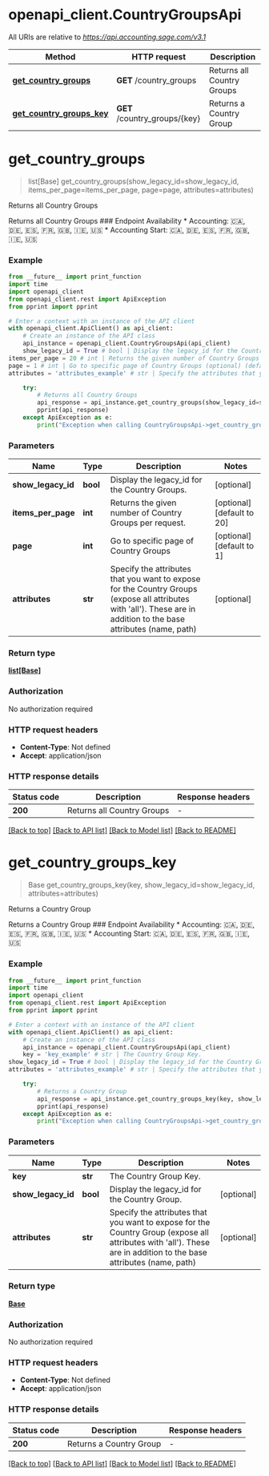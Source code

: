 # openapi_client.CountryGroupsApi

All URIs are relative to *https://api.accounting.sage.com/v3.1*

Method | HTTP request | Description
------------- | ------------- | -------------
[**get_country_groups**](CountryGroupsApi.md#get_country_groups) | **GET** /country_groups | Returns all Country Groups
[**get_country_groups_key**](CountryGroupsApi.md#get_country_groups_key) | **GET** /country_groups/{key} | Returns a Country Group


# **get_country_groups**
> list[Base] get_country_groups(show_legacy_id=show_legacy_id, items_per_page=items_per_page, page=page, attributes=attributes)

Returns all Country Groups

Returns all Country Groups  ### Endpoint Availability  * Accounting: 🇨🇦, 🇩🇪, 🇪🇸, 🇫🇷, 🇬🇧, 🇮🇪, 🇺🇸 * Accounting Start: 🇨🇦, 🇩🇪, 🇪🇸, 🇫🇷, 🇬🇧, 🇮🇪, 🇺🇸

### Example

```python
from __future__ import print_function
import time
import openapi_client
from openapi_client.rest import ApiException
from pprint import pprint

# Enter a context with an instance of the API client
with openapi_client.ApiClient() as api_client:
    # Create an instance of the API class
    api_instance = openapi_client.CountryGroupsApi(api_client)
    show_legacy_id = True # bool | Display the legacy_id for the Country Groups. (optional)
items_per_page = 20 # int | Returns the given number of Country Groups per request. (optional) (default to 20)
page = 1 # int | Go to specific page of Country Groups (optional) (default to 1)
attributes = 'attributes_example' # str | Specify the attributes that you want to expose for the Country Groups (expose all attributes with 'all'). These are in addition to the base attributes (name, path) (optional)

    try:
        # Returns all Country Groups
        api_response = api_instance.get_country_groups(show_legacy_id=show_legacy_id, items_per_page=items_per_page, page=page, attributes=attributes)
        pprint(api_response)
    except ApiException as e:
        print("Exception when calling CountryGroupsApi->get_country_groups: %s\n" % e)
```

### Parameters

Name | Type | Description  | Notes
------------- | ------------- | ------------- | -------------
 **show_legacy_id** | **bool**| Display the legacy_id for the Country Groups. | [optional] 
 **items_per_page** | **int**| Returns the given number of Country Groups per request. | [optional] [default to 20]
 **page** | **int**| Go to specific page of Country Groups | [optional] [default to 1]
 **attributes** | **str**| Specify the attributes that you want to expose for the Country Groups (expose all attributes with &#39;all&#39;). These are in addition to the base attributes (name, path) | [optional] 

### Return type

[**list[Base]**](Base.md)

### Authorization

No authorization required

### HTTP request headers

 - **Content-Type**: Not defined
 - **Accept**: application/json

### HTTP response details
| Status code | Description | Response headers |
|-------------|-------------|------------------|
**200** | Returns all Country Groups |  -  |

[[Back to top]](#) [[Back to API list]](../README.md#documentation-for-api-endpoints) [[Back to Model list]](../README.md#documentation-for-models) [[Back to README]](../README.md)

# **get_country_groups_key**
> Base get_country_groups_key(key, show_legacy_id=show_legacy_id, attributes=attributes)

Returns a Country Group

Returns a Country Group  ### Endpoint Availability  * Accounting: 🇨🇦, 🇩🇪, 🇪🇸, 🇫🇷, 🇬🇧, 🇮🇪, 🇺🇸 * Accounting Start: 🇨🇦, 🇩🇪, 🇪🇸, 🇫🇷, 🇬🇧, 🇮🇪, 🇺🇸

### Example

```python
from __future__ import print_function
import time
import openapi_client
from openapi_client.rest import ApiException
from pprint import pprint

# Enter a context with an instance of the API client
with openapi_client.ApiClient() as api_client:
    # Create an instance of the API class
    api_instance = openapi_client.CountryGroupsApi(api_client)
    key = 'key_example' # str | The Country Group Key.
show_legacy_id = True # bool | Display the legacy_id for the Country Group. (optional)
attributes = 'attributes_example' # str | Specify the attributes that you want to expose for the Country Group (expose all attributes with 'all'). These are in addition to the base attributes (name, path) (optional)

    try:
        # Returns a Country Group
        api_response = api_instance.get_country_groups_key(key, show_legacy_id=show_legacy_id, attributes=attributes)
        pprint(api_response)
    except ApiException as e:
        print("Exception when calling CountryGroupsApi->get_country_groups_key: %s\n" % e)
```

### Parameters

Name | Type | Description  | Notes
------------- | ------------- | ------------- | -------------
 **key** | **str**| The Country Group Key. | 
 **show_legacy_id** | **bool**| Display the legacy_id for the Country Group. | [optional] 
 **attributes** | **str**| Specify the attributes that you want to expose for the Country Group (expose all attributes with &#39;all&#39;). These are in addition to the base attributes (name, path) | [optional] 

### Return type

[**Base**](Base.md)

### Authorization

No authorization required

### HTTP request headers

 - **Content-Type**: Not defined
 - **Accept**: application/json

### HTTP response details
| Status code | Description | Response headers |
|-------------|-------------|------------------|
**200** | Returns a Country Group |  -  |

[[Back to top]](#) [[Back to API list]](../README.md#documentation-for-api-endpoints) [[Back to Model list]](../README.md#documentation-for-models) [[Back to README]](../README.md)

